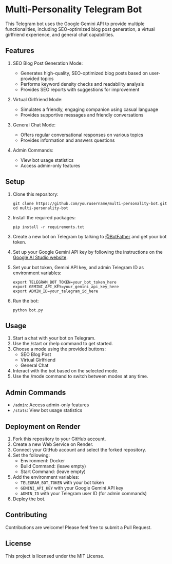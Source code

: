 # Multi-Personality Telegram Bot

This Telegram bot uses the Google Gemini API to provide multiple functionalities, including SEO-optimized blog post generation, a virtual girlfriend experience, and general chat capabilities.

## Features

1. SEO Blog Post Generation Mode:
   - Generates high-quality, SEO-optimized blog posts based on user-provided topics
   - Performs keyword density checks and readability analysis
   - Provides SEO reports with suggestions for improvement

2. Virtual Girlfriend Mode:
   - Simulates a friendly, engaging companion using casual language
   - Provides supportive messages and friendly conversations

3. General Chat Mode:
   - Offers regular conversational responses on various topics
   - Provides information and answers questions

4. Admin Commands:
   - View bot usage statistics
   - Access admin-only features

## Setup

1. Clone this repository:
   ```
   git clone https://github.com/yourusername/multi-personality-bot.git
   cd multi-personality-bot
   ```

2. Install the required packages:
   ```
   pip install -r requirements.txt
   ```

3. Create a new bot on Telegram by talking to [@BotFather](https://t.me/BotFather) and get your bot token.

4. Set up your Google Gemini API key by following the instructions on the [Google AI Studio website](https://makersuite.google.com/app/apikey).

5. Set your bot token, Gemini API key, and admin Telegram ID as environment variables:
   ```
   export TELEGRAM_BOT_TOKEN=your_bot_token_here
   export GEMINI_API_KEY=your_gemini_api_key_here
   export ADMIN_ID=your_telegram_id_here
   ```

6. Run the bot:
   ```
   python bot.py
   ```

## Usage

1. Start a chat with your bot on Telegram.
2. Use the /start or /help command to get started.
3. Choose a mode using the provided buttons:
   - SEO Blog Post
   - Virtual Girlfriend
   - General Chat
4. Interact with the bot based on the selected mode.
5. Use the /mode command to switch between modes at any time.

## Admin Commands

- `/admin`: Access admin-only features
- `/stats`: View bot usage statistics

## Deployment on Render

1. Fork this repository to your GitHub account.
2. Create a new Web Service on Render.
3. Connect your GitHub account and select the forked repository.
4. Set the following:
   - Environment: Docker
   - Build Command: (leave empty)
   - Start Command: (leave empty)
5. Add the environment variables:
   - `TELEGRAM_BOT_TOKEN` with your bot token
   - `GEMINI_API_KEY` with your Google Gemini API key
   - `ADMIN_ID` with your Telegram user ID (for admin commands)
6. Deploy the bot.

## Contributing

Contributions are welcome! Please feel free to submit a Pull Request.

## License

This project is licensed under the MIT License.

